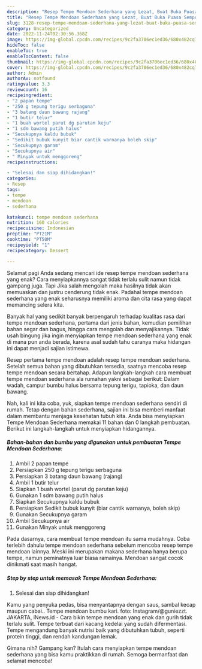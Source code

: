 ```yaml
---
description: "Resep Tempe Mendoan Sederhana yang Lezat, Buat Buka Puasa Sempurna"
title: "Resep Tempe Mendoan Sederhana yang Lezat, Buat Buka Puasa Sempurna"
slug: 3128-resep-tempe-mendoan-sederhana-yang-lezat-buat-buka-puasa-sempurna
category: Uncategorized
date: 2022-11-24T02:30:56.368Z
image: https://img-global.cpcdn.com/recipes/9c2fa3706ec1ed36/680x482cq70/tempe-mendoan-sederhana-foto-resep-utama.jpg
hideToc: false
enableToc: true
enableTocContent: false
thumbnail: https://img-global.cpcdn.com/recipes/9c2fa3706ec1ed36/680x482cq70/tempe-mendoan-sederhana-foto-resep-utama.jpg
cover: https://img-global.cpcdn.com/recipes/9c2fa3706ec1ed36/680x482cq70/tempe-mendoan-sederhana-foto-resep-utama.jpg
author: Admin
authorAv: notfound
ratingvalue: 3.3
reviewcount: 16
recipeingredient:
- "2 papan tempe"
- "250 g tepung terigu serbaguna"
- "3 batang daun bawang rajang"
- "1 butir telur"
- "1 buah wortel parut dg parutan keju"
- "1 sdm bawang putih halus"
- "Secukupnya kaldu bubuk"
- "Sedikit bubuk kunyit biar cantik warnanya boleh skip"
- "Secukupnya garam"
- "Secukupnya air"
- " Minyak untuk menggoreng"
recipeinstructions:

- "Selesai dan siap dihidangkan!"
categories:
- Resep
tags:
- tempe
- mendoan
- sederhana

katakunci: tempe mendoan sederhana 
nutrition: 160 calories
recipecuisine: Indonesian
preptime: "PT21M"
cooktime: "PT50M"
recipeyield: "1"
recipecategory: Dessert

---
```



Selamat pagi Anda sedang mencari ide resep tempe mendoan sederhana yang enak? Cara menyiapkannya sangat tidak terlalu sulit namun tidak gampang juga. Tapi Jika salah mengolah maka hasilnya tidak akan memuaskan dan justru cenderung tidak enak. Padahal tempe mendoan sederhana yang enak seharusnya memiliki aroma dan cita rasa yang dapat memancing selera kita.


Banyak hal yang sedikit banyak berpengaruh terhadap kualitas rasa dari tempe mendoan sederhana, pertama dari jenis bahan, kemudian pemilihan bahan segar dan bagus, hingga cara mengolah dan menyajikannya. Tidak usah bingung jika ingin menyiapkan tempe mendoan sederhana yang enak di mana pun anda berada, karena asal sudah tahu caranya maka hidangan ini dapat menjadi sajian istimewa.

Resep pertama tempe mendoan adalah resep tempe mendoan sederhana. Setelah semua bahan yang dibutuhkan tersedia, saatnya mencoba resep tempe mendoan secara bertahap. Adapun langkah-langkah cara membuat tempe mendoan sederhana ala rumahan yakni sebagai berikut: Dalam wadah, campur bumbu halus bersama tepung terigu, tapioka, dan daun bawang.


Nah, kali ini kita coba, yuk, siapkan tempe mendoan sederhana sendiri di rumah. Tetap dengan bahan sederhana, sajian ini bisa memberi manfaat dalam membantu menjaga kesehatan tubuh kita. Anda bisa menyiapkan Tempe Mendoan Sederhana memakai 11 bahan dan 0 langkah pembuatan. Berikut ini langkah-langkah untuk menyiapkan hidangannya.

<!--inarticleads1-->

##### Bahan-bahan dan bumbu yang digunakan untuk pembuatan Tempe Mendoan Sederhana:

1. Ambil 2 papan tempe
1. Persiapkan 250 g tepung terigu serbaguna
1. Persiapkan 3 batang daun bawang (rajang)
1. Ambil 1 butir telur
1. Siapkan 1 buah wortel (parut dg parutan keju)
1. Gunakan 1 sdm bawang putih halus
1. Siapkan Secukupnya kaldu bubuk
1. Persiapkan Sedikit bubuk kunyit (biar cantik warnanya, boleh skip)
1. Gunakan Secukupnya garam
1. Ambil Secukupnya air
1. Gunakan  Minyak untuk menggoreng


Pada dasarnya, cara membuat tempe mendoan itu sama mudahnya. Coba terlebih dahulu tempe mendoan sederhana sebelum mencoba resep tempe mendoan lainnya. Meski ini merupakan makana sederhana hanya berupa tempe, namun peminatnya luar biasa ramainya. Mendoan sangat cocok dinikmati saat masih hangat. 

<!--inarticleads2-->

##### Step by step untuk memasak Tempe Mendoan Sederhana:


1. Selesai dan siap dihidangkan!

Kamu yang penyuka pedas, bisa menyantapnya dengan saus, sambal kecap maupun cabai.. Tempe mendoan bumbu kari. foto: Instagram/@guniezzt. JAKARTA, iNews.id - Cara bikin tempe mendoan yang enak dan gurih tidak terlalu sulit. Tempe terbuat dari kacang kedelai yang sudah difermentasi. Tempe mengandung banyak nutrisi baik yang dibutuhkan tubuh, seperti protein tinggi, dan rendah kandungan lemak. 

Gimana nih? Gampang kan? Itulah cara menyiapkan tempe mendoan sederhana yang bisa kamu praktikkan di rumah. Semoga bermanfaat dan selamat mencoba!
